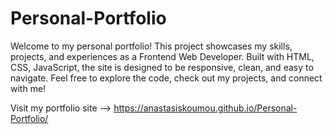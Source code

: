 # Personal-Portfolio
Welcome to my personal portfolio! This project showcases my skills, projects, and experiences as a Frontend Web Developer. Built with HTML, CSS, JavaScript, the site is designed to be responsive, clean, and easy to navigate.  Feel free to explore the code, check out my projects, and connect with me!

Visit my portfolio site --> https://anastasiskoumou.github.io/Personal-Portfolio/
